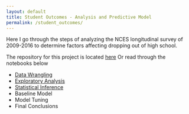 ```yaml
---
layout: default
title: Student Outcomes - Analysis and Predictive Model
permalink: /student_outcomes/
---
```


Here I go through the steps of analyzing the NCES longitudinal survey of 2009-2016 to determine factors affecting dropping out of high school.

The repository for this project is located [here](https://github.com/cemalec/Data-Science-Porfolio/tree/master/Capstone%20ProjectOne)
Or read through the notebooks below

- <a href = "https://github.com/cemalec/cemalec.github.io/blob/master/_portfolio/SO_data_wrangling.md">Data Wrangling</a>
- <a href = "{{site.baseurl.portfolio.so_eda}} /so_eda">Exploratory Analysis</a>
- <a href = "{{site.portfolio}} /so_statistical_inference">Statistical Inference</a>
- Baseline Model
- Model Tuning
- Final Conclusions
